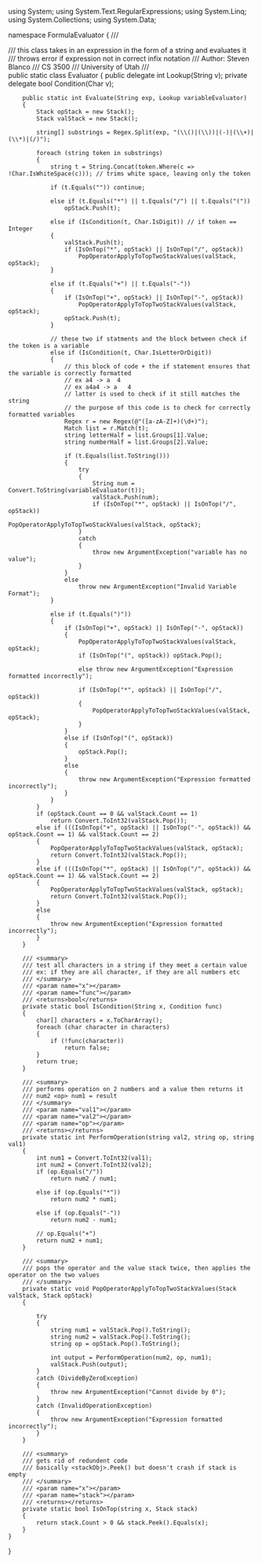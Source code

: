 using System;
using System.Text.RegularExpressions;
using System.Linq;
using System.Collections;
using System.Data;

namespace FormulaEvaluator
{
    /// <summary>
    /// this class takes in an expression in the form of a string and evaluates it
    /// throws error if expression not in correct infix notation
    /// Author: Steven Blanco 
    /// CS 3500
    /// University of Utah
    /// </summary>
    public static class Evaluator
    {
        public delegate int Lookup(String v);
        private delegate bool Condition(Char v);


        public static int Evaluate(String exp, Lookup variableEvaluator)
        {
            Stack opStack = new Stack();
            Stack valStack = new Stack();

            string[] substrings = Regex.Split(exp, "(\\()|(\\))|(-)|(\\+)|(\\*)|(/)");

            foreach (string token in substrings)
            {
                string t = String.Concat(token.Where(c => !Char.IsWhiteSpace(c))); // trims white space, leaving only the token

                if (t.Equals("")) continue;

                else if (t.Equals("*") || t.Equals("/") || t.Equals("("))
                    opStack.Push(t);

                else if (IsCondition(t, Char.IsDigit)) // if token == Integer
                {
                    valStack.Push(t);
                    if (IsOnTop("*", opStack) || IsOnTop("/", opStack))
                        PopOperatorApplyToTopTwoStackValues(valStack, opStack);
                }

                else if (t.Equals("+") || t.Equals("-"))
                {
                    if (IsOnTop("+", opStack) || IsOnTop("-", opStack))
                        PopOperatorApplyToTopTwoStackValues(valStack, opStack);
                    opStack.Push(t);
                }

                // these two if statments and the block between check if the token is a variable
                else if (IsCondition(t, Char.IsLetterOrDigit))
                {
                    // this block of code + the if statement ensures that the variable is correctly formatted
                    // ex a4 -> a  4
                    // ex a4a4 -> a   4
                    // latter is used to check if it still matches the string
                    // the purpose of this code is to check for correctly formatted variables
                    Regex r = new Regex(@"([a-zA-Z]+)(\d+)");
                    Match list = r.Match(t);
                    string letterHalf = list.Groups[1].Value;
                    string numberHalf = list.Groups[2].Value;

                    if (t.Equals(list.ToString()))
                    {
                        try
                        {
                            String num = Convert.ToString(variableEvaluator(t));
                            valStack.Push(num);
                            if (IsOnTop("*", opStack) || IsOnTop("/", opStack))
                                PopOperatorApplyToTopTwoStackValues(valStack, opStack);
                        }
                        catch
                        {
                            throw new ArgumentException("variable has no value");
                        }
                    }
                    else
                        throw new ArgumentException("Invalid Variable Format");
                }

                else if (t.Equals(")"))
                {
                    if (IsOnTop("+", opStack) || IsOnTop("-", opStack))
                    {
                        PopOperatorApplyToTopTwoStackValues(valStack, opStack);
                        if (IsOnTop("(", opStack)) opStack.Pop();

                        else throw new ArgumentException("Expression formatted incorrectly");

                        if (IsOnTop("*", opStack) || IsOnTop("/", opStack))
                        {
                            PopOperatorApplyToTopTwoStackValues(valStack, opStack);
                        }
                    }
                    else if (IsOnTop("(", opStack))
                    {
                        opStack.Pop();
                    }
                    else
                    {
                        throw new ArgumentException("Expression formatted incorrectly");
                    }
                }
            }
            if (opStack.Count == 0 && valStack.Count == 1)
                return Convert.ToInt32(valStack.Pop());
            else if (((IsOnTop("+", opStack) || IsOnTop("-", opStack)) && opStack.Count == 1) && valStack.Count == 2)
            {
                PopOperatorApplyToTopTwoStackValues(valStack, opStack);
                return Convert.ToInt32(valStack.Pop());
            }
            else if (((IsOnTop("*", opStack) || IsOnTop("/", opStack)) && opStack.Count == 1) && valStack.Count == 2)
            {
                PopOperatorApplyToTopTwoStackValues(valStack, opStack);
                return Convert.ToInt32(valStack.Pop());
            }
            else
            {
                throw new ArgumentException("Expression formatted incorrectly");
            }
        }

        /// <summary>
        /// test all characters in a string if they meet a certain value
        /// ex: if they are all character, if they are all numbers etc
        /// </summary>
        /// <param name="x"></param>
        /// <param name="func"></param>
        /// <returns>bool</returns>
        private static bool IsCondition(String x, Condition func)
        {
            char[] characters = x.ToCharArray();
            foreach (char character in characters)
            {
                if (!func(character))
                    return false;
            }
            return true;
        }

        /// <summary>
        /// performs operation on 2 numbers and a value then returns it
        /// num2 <op> num1 = result
        /// </summary>
        /// <param name="val1"></param>
        /// <param name="val2"></param>
        /// <param name="op"></param>
        /// <returns></returns>
        private static int PerformOperation(string val2, string op, string val1)
        {
            int num1 = Convert.ToInt32(val1);
            int num2 = Convert.ToInt32(val2);
            if (op.Equals("/"))
                return num2 / num1;

            else if (op.Equals("*"))
                return num2 * num1;

            else if (op.Equals("-"))
                return num2 - num1;

            // op.Equals("+")
            return num2 + num1;
        }

        /// <summary>
        /// pops the operator and the value stack twice, then applies the operator on the two values
        /// </summary>
        private static void PopOperatorApplyToTopTwoStackValues(Stack valStack, Stack opStack)
        {

            try
            {
                string num1 = valStack.Pop().ToString();
                string num2 = valStack.Pop().ToString();
                string op = opStack.Pop().ToString();

                int output = PerformOperation(num2, op, num1);
                valStack.Push(output);
            }
            catch (DivideByZeroException)
            {
                throw new ArgumentException("Cannot divide by 0");
            }
            catch (InvalidOperationException)
            {
                throw new ArgumentException("Expression formatted incorrectly");
            }
        }

        /// <summary>
        /// gets rid of redundent code
        /// basically <stackObj>.Peek() but doesn't crash if stack is empty
        /// </summary>
        /// <param name="x"></param>
        /// <param name="stack"></param>
        /// <returns></returns>
        private static bool IsOnTop(string x, Stack stack)
        {
            return stack.Count > 0 && stack.Peek().Equals(x);
        }
    }
}

